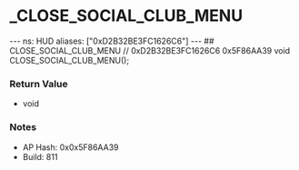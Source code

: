# _CLOSE_SOCIAL_CLUB_MENU

--- ns: HUD aliases: ["0xD2B32BE3FC1626C6"] --- ## CLOSE_SOCIAL_CLUB_MENU  // 0xD2B32BE3FC1626C6 0x5F86AA39 void CLOSE_SOCIAL_CLUB_MENU();

### Return Value
* void

### Notes
* AP Hash: 0x0x5F86AA39
* Build: 811

